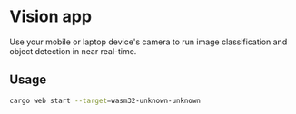 # Vision app

Use your mobile or laptop device's camera to run image classification
and object detection in near real-time. 

## Usage

```sh
cargo web start --target=wasm32-unknown-unknown
```
